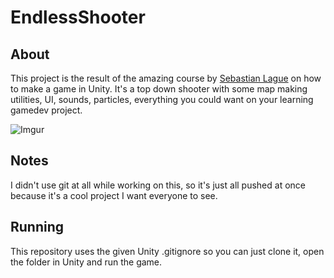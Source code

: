 # EndlessShooter

## About
This project is the result of the amazing course by [Sebastian Lague](https://www.youtube.com/user/Cercopithecan) on how to make a game in Unity. It's a top down shooter with some map making utilities, UI, sounds, particles, everything you could want on your learning gamedev project.

![Imgur](https://i.imgur.com/PLZiydD.png)

## Notes
I didn't use git at all while working on this, so it's just all pushed at once because it's a cool project I want everyone to see.

## Running
This repository uses the given Unity .gitignore so you can just clone it, open the folder in Unity and run the game.
